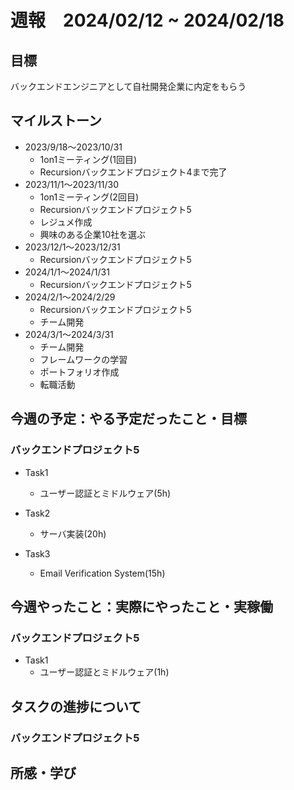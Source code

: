 # 週報　2024/02/12 ~ 2024/02/18

## 目標
バックエンドエンジニアとして自社開発企業に内定をもらう

## マイルストーン
- 2023/9/18〜2023/10/31
    - 1on1ミーティング(1回目)
    - Recursionバックエンドプロジェクト4まで完了
- 2023/11/1〜2023/11/30
    - 1on1ミーティング(2回目)
    - Recursionバックエンドプロジェクト5
    - レジュメ作成
    - 興味のある企業10社を選ぶ
- 2023/12/1〜2023/12/31
    - Recursionバックエンドプロジェクト5
- 2024/1/1〜2024/1/31
    - Recursionバックエンドプロジェクト5
- 2024/2/1〜2024/2/29
    - Recursionバックエンドプロジェクト5
    - チーム開発
- 2024/3/1〜2024/3/31
    - チーム開発
    - フレームワークの学習
    - ポートフォリオ作成
    - 転職活動

## 今週の予定：やる予定だったこと・目標
### バックエンドプロジェクト5
- Task1
    -  ユーザー認証とミドルウェア(5h)

- Task2
    -  サーバ実装(20h)

- Task3
    -  Email Verification System(15h)

## 今週やったこと：実際にやったこと・実稼働
### バックエンドプロジェクト5
- Task1
    -  ユーザー認証とミドルウェア(1h)

## タスクの進捗について
### バックエンドプロジェクト5


## 所感・学び

